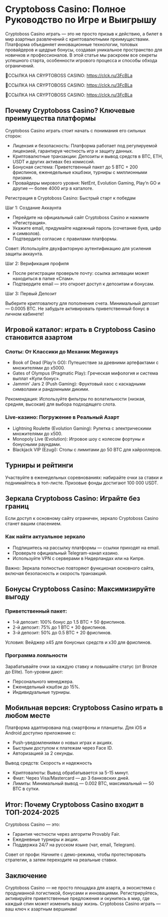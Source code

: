 # Cryptoboss Casino: Полное Руководство по Игре и Выигрышу

Cryptoboss Casino играть — это не просто призыв к действию, а билет в мир азартных развлечений с криптовалютными преимуществами. Платформа объединяет инновационные технологии, топовых провайдеров и щедрые бонусы, создавая уникальное пространство для новичков и профессионалов. В этой статье мы раскроем все секреты успешного старта, особенности игрового процесса и способы обхода ограничений.

🔗ССЫЛКА НА CRYPTOBOSS CASINO: https://clck.ru/3FcBLa

🔗ССЫЛКА НА CRYPTOBOSS CASINO: https://clck.ru/3FcBLa

🔗ССЫЛКА НА CRYPTOBOSS CASINO: https://clck.ru/3FcBLa

## Почему Cryptoboss Casino? Ключевые преимущества платформы

Cryptoboss Casino играть стоит начать с понимания его сильных сторон:

- Лицензия и безопасность: Платформа работает под регулируемой лицензией, гарантируя честность игр и защиту данных.
- Криптовалютные транзакции: Депозиты и вывод средств в BTC, ETH, USDT и других активах без комиссий.
- Бонусная система: Приветственный пакет до 5 BTC + 200 фриспинов, еженедельные кэшбэки, турниры с миллионными призами.
- Провайдеры мирового уровня: NetEnt, Evolution Gaming, Play’n GO и другие — более 4000 игр в каталоге.

Регистрация в Cryptoboss Casino: Быстрый старт к победам

Шаг 1: Создание Аккаунта

- Перейдите на официальный сайт Cryptoboss Casino и нажмите «Регистрация».
- Укажите email, придумайте надежный пароль (сочетание букв, цифр и символов).
- Подтвердите согласие с правилами платформы.

Совет: Используйте двухфакторную аутентификацию для усиления защиты аккаунта.

Шаг 2: Верификация профиля

- После регистрации проверьте почту: ссылка активации может находиться в папке «Спам».
- Подтвердите email — это откроет доступ к депозитам и бонусам.

Шаг 3: Первый Депозит

Выберите криптовалюту для пополнения счета. Минимальный депозит — 0.0005 BTC. Не забудьте активировать приветственный бонус в личном кабинете!

## Игровой каталог: играть в Cryptoboss Casino становится азартом

### Слоты: От Классики до Механик Megaways

- Book of Dead (Play’n GO): Путешествие за древними артефактами с множителями до x5000.
- Gates of Olympus (Pragmatic Play): Греческая мифология и система выплат «Купи бонус».
- Jammin’ Jars 2 (Push Gaming): Фруктовый хаос с каскадными символами и рандомными дикими.

Рекомендация: Используйте фильтры по волатильности (низкая, средняя, высокая) для выбора подходящего слота.

### Live-казино: Погружение в Реальный Азарт

- Lightning Roulette (Evolution Gaming): Рулетка с электрическими множителями до x500.
- Monopoly Live (Evolution): Игровое шоу с колесом фортуны и бонусными раундами.
- Blackjack VIP (Ezugi): Столы с лимитами до 50 BTC для хайроллеров.

## Турниры и рейтинги

Участвуйте в еженедельных соревнованиях: набирайте очки за ставки и поднимайтесь в топ-листе. Призовые фонды достигают 100 000 USDT.

## Зеркала Cryptoboss Casino: Играйте без границ

Если доступ к основному сайту ограничен, зеркало Cryptoboss Casino станет вашим спасением.

### Как найти актуальное зеркало

- Подпишитесь на рассылку платформы — ссылки приходят на email.
- Проверьте официальный Telegram-канал казино.
- Используйте VPN с серверами в Нидерландах или на Кипре.

Важно: Зеркала полностью повторяют функционал основного сайта, включая безопасность и скорость транзакций.

## Бонусы Cryptoboss Casino: Максимизируйте выгоду

### Приветственный пакет:

- 1-й депозит: 100% бонус до 1.5 BTC + 50 фриспинов.
- 2-й депозит: 75% до 1 BTC + 30 фриспинов.
- 3-й депозит: 50% до 0.5 BTC + 20 фриспинов.

Условия: Вейджер x45 для бонусных средств и x30 для фриспинов.

### Программа лояльности

Зарабатывайте очки за каждую ставку и повышайте статус (от Bronze до Elite). Топ-уровни дают:

- Персонального менеджера.
- Еженедельный кэшбэк до 15%.
- Индивидуальные турниры.

## Мобильная версия: Cryptoboss Casino играть в любом месте

Платформа адаптирована под смартфоны и планшеты. Для iOS и Android доступно приложение с:

- Push-уведомлениями о новых играх и акциях.
- Быстрым доступом к платежам через Face ID.
- Авторизацией за 2 секунды.

Вывод средств: Скорость и надежность

- Криптовалюты: Вывод обрабатывается за 5-15 минут.
- Фиат: Через Visa/Mastercard — до 3 банковских дней.
- Лимиты: Минимальный вывод — 0.002 BTC, максимальный — 50 BTC в сутки.

## Итог: Почему Cryptoboss Casino входит в ТОП-2024-2025

Cryptoboss Casino — это:

- Гарантия честности через алгоритм Provably Fair.
- Ежедневные турниры и акции.
- Поддержка 24/7 на русском языке (чат, email, Telegram).

Совет от профи: Начните с демо-режима, чтобы протестировать стратегии, а затем переходите на реальные ставки.

## Заключение

Cryptoboss Casino — не просто площадка для азарта, а экосистема с продуманной логистикой, бонусами и инновациями. Регистрируйтесь, активируйте приветственные предложения и окунитесь в мир, где каждый спин может изменить вашу жизнь. Cryptoboss Casino играть — ваш ключ к азартным вершинам!
